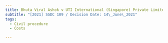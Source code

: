 ```yaml
---
title: Bhuta Viral Ashok v UTI International (Singapore) Private Limited and others
subtitle: "[2021] SGDC 109 / Decision Date: 14\_June\_2021"
tags:
  - Civil procedure
  - Costs

---
```

